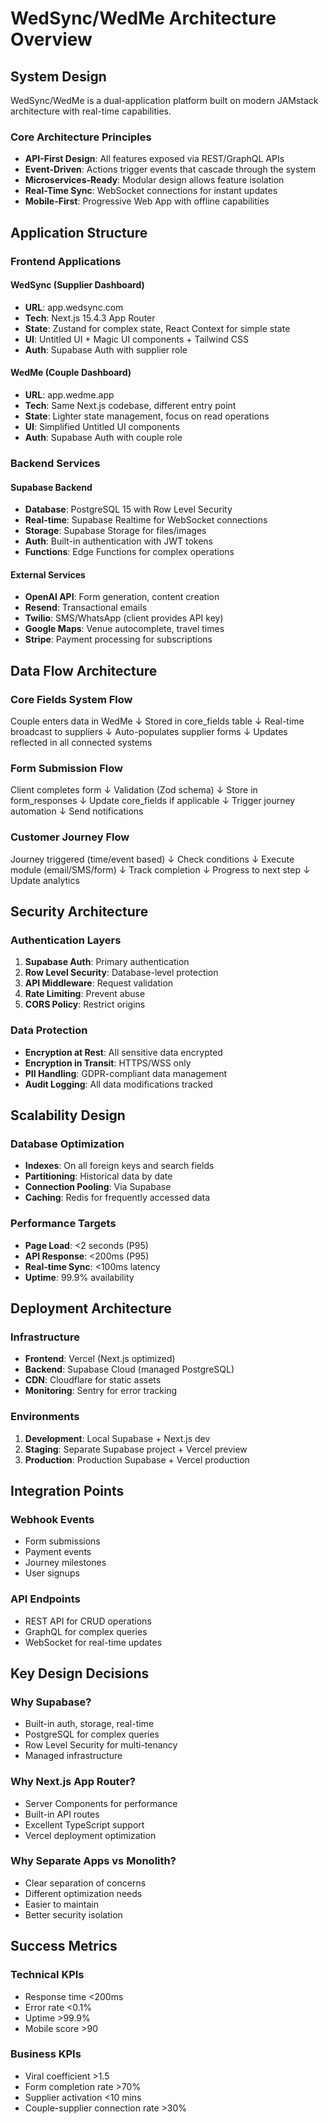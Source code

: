 # WedSync/WedMe Architecture Overview

## System Design

WedSync/WedMe is a dual-application platform built on modern JAMstack architecture with real-time capabilities.

### Core Architecture Principles
- **API-First Design**: All features exposed via REST/GraphQL APIs
- **Event-Driven**: Actions trigger events that cascade through the system
- **Microservices-Ready**: Modular design allows feature isolation
- **Real-Time Sync**: WebSocket connections for instant updates
- **Mobile-First**: Progressive Web App with offline capabilities

## Application Structure

### Frontend Applications

#### WedSync (Supplier Dashboard)
- **URL**: app.wedsync.com
- **Tech**: Next.js 15.4.3 App Router
- **State**: Zustand for complex state, React Context for simple state
- **UI**: Untitled UI + Magic UI components + Tailwind CSS
- **Auth**: Supabase Auth with supplier role

#### WedMe (Couple Dashboard)
- **URL**: app.wedme.app
- **Tech**: Same Next.js codebase, different entry point
- **State**: Lighter state management, focus on read operations
- **UI**: Simplified Untitled UI components
- **Auth**: Supabase Auth with couple role

### Backend Services

#### Supabase Backend
- **Database**: PostgreSQL 15 with Row Level Security
- **Real-time**: Supabase Realtime for WebSocket connections
- **Storage**: Supabase Storage for files/images
- **Auth**: Built-in authentication with JWT tokens
- **Functions**: Edge Functions for complex operations

#### External Services
- **OpenAI API**: Form generation, content creation
- **Resend**: Transactional emails
- **Twilio**: SMS/WhatsApp (client provides API key)
- **Google Maps**: Venue autocomplete, travel times
- **Stripe**: Payment processing for subscriptions

## Data Flow Architecture

### Core Fields System Flow
Couple enters data in WedMe
↓
Stored in core_fields table
↓
Real-time broadcast to suppliers
↓
Auto-populates supplier forms
↓
Updates reflected in all connected systems

### Form Submission Flow
Client completes form
↓
Validation (Zod schema)
↓
Store in form_responses
↓
Update core_fields if applicable
↓
Trigger journey automation
↓
Send notifications

### Customer Journey Flow
Journey triggered (time/event based)
↓
Check conditions
↓
Execute module (email/SMS/form)
↓
Track completion
↓
Progress to next step
↓
Update analytics

## Security Architecture

### Authentication Layers
1. **Supabase Auth**: Primary authentication
2. **Row Level Security**: Database-level protection
3. **API Middleware**: Request validation
4. **Rate Limiting**: Prevent abuse
5. **CORS Policy**: Restrict origins

### Data Protection
- **Encryption at Rest**: All sensitive data encrypted
- **Encryption in Transit**: HTTPS/WSS only
- **PII Handling**: GDPR-compliant data management
- **Audit Logging**: All data modifications tracked

## Scalability Design

### Database Optimization
- **Indexes**: On all foreign keys and search fields
- **Partitioning**: Historical data by date
- **Connection Pooling**: Via Supabase
- **Caching**: Redis for frequently accessed data

### Performance Targets
- **Page Load**: <2 seconds (P95)
- **API Response**: <200ms (P95)
- **Real-time Sync**: <100ms latency
- **Uptime**: 99.9% availability

## Deployment Architecture

### Infrastructure
- **Frontend**: Vercel (Next.js optimized)
- **Backend**: Supabase Cloud (managed PostgreSQL)
- **CDN**: Cloudflare for static assets
- **Monitoring**: Sentry for error tracking

### Environments
1. **Development**: Local Supabase + Next.js dev
2. **Staging**: Separate Supabase project + Vercel preview
3. **Production**: Production Supabase + Vercel production

## Integration Points

### Webhook Events
- Form submissions
- Payment events
- Journey milestones
- User signups

### API Endpoints
- REST API for CRUD operations
- GraphQL for complex queries
- WebSocket for real-time updates

## Key Design Decisions

### Why Supabase?
- Built-in auth, storage, real-time
- PostgreSQL for complex queries
- Row Level Security for multi-tenancy
- Managed infrastructure

### Why Next.js App Router?
- Server Components for performance
- Built-in API routes
- Excellent TypeScript support
- Vercel deployment optimization

### Why Separate Apps vs Monolith?
- Clear separation of concerns
- Different optimization needs
- Easier to maintain
- Better security isolation

## Success Metrics

### Technical KPIs
- Response time <200ms
- Error rate <0.1%
- Uptime >99.9%
- Mobile score >90

### Business KPIs
- Viral coefficient >1.5
- Form completion rate >70%
- Supplier activation <10 mins
- Couple-supplier connection rate >30%
